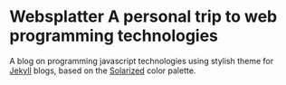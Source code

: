 Websplatter
A personal trip to web programming technologies
======================

A blog on programming javascript technologies using stylish theme for [Jekyll](http://jekyllrb.com/) blogs, based on the [Solarized](http://ethanschoonover.com/solarized) color palette.


